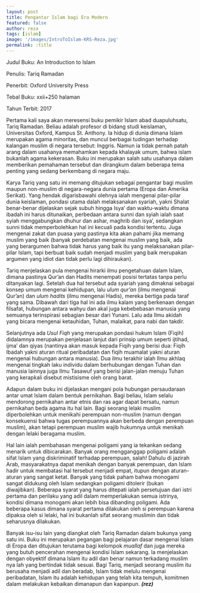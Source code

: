 ```yaml
---
layout: post
title: Pengantar Islam bagi Era Modern
featured: false
author: reza
tags: [islam]
image: '/images/IntroToIslam-KRS-Reza.jpg'
permalink: :title
---
```


Judul Buku: An Introduction to Islam

Penulis: Tariq Ramadan

Penerbit: Oxford University Press

Tebal Buku: xxii+250 halaman

Tahun Terbit: 2017

Pertama kali saya akan meresensi buku pemikir Islam abad duapuluhsatu, Tariq Ramadan. Beliau adalah profesor di bidang studi keislaman, Universitas Oxford, Kampus St. Anthony. Ia hidup di dunia dimana Islam merupakan agama minoritas, dan muncul berbagai tudingan terhadap kalangan muslim di negara tersebut: Inggris. Namun ia tidak pernah patah arang dalam usahanya memahamkan kepada khalayak umum, bahwa islam bukanlah agama kekerasan. Buku ini merupakan salah satu usahanya dalam memberikan pemahaman tersebut dan dirangkum dalam beberapa tema penting yang sedang berkembang di negara maju.

Karya Tariq yang satu ini memang ditujukan sebagai pengantar bagi muslim maupun non-muslim di negara-negara dunia pertama (Eropa dan Amerika Serikat). Yang hendak digarisbawahi olehnya ialah mengenai pilar-pilar dunia keislaman, pondasi utama dalah melaksanakan syariah, yakni Shalat benar-benar dijelaskan sejak subuh hingga Isya’ dan waktu-waktu dimana ibadah ini harus ditunaikan, perbedaan antara sunni dan syiah ialah saat syiah menggabungkan dhuhur dan ashar, maghrib dan isya’, sedangkan sunni tidak memperbolehkan hal ini kecuali pada kondisi tertentu. Juga mengenai zakat dan puasa yang pastinya kita akan pahami jika memang muslim yang baik (banyak perdebatan mengenai muslim yang baik, ada yang berargumen bahwa tidak harus yang baik itu yang melaksanakan pilar-pilar Islam, tapi berbuat baik sudah menjadi muslim yang baik merupakan argumen yang idiot dan tidak perlu lagi dihiraukan).

Tariq menjelaskan pula mengenai hirarki ilmu pengetahuan dalam Islam, dimana pastinya Qur’an dan Hadits menempati posisi tertatas tanpa perlu ditanyakan lagi. Setelah dua hal tersebut ada syariah yang dimaknai sebagai konsep umum mengenai kehidupan, lalu _ulum qur’an_ (ilmu mengenai Qur’an) dan _ulum hadits_ (ilmu mengenai Hadis), mereka bertiga pada taraf yang sama. Dibawah dari tiga hal ini ada ilmu kalam yang berkenaan dengan filsafat, hubungan antara wahyu dan akal juga kebebebasan manusia yang semuanya terinspirasi sebagian besar dari Yunani. Lalu ada Ilmu akidah yang bicara mengenai ketauhidan, Tuhan, malaikat, para nabi dan takdir.

Selanjutnya ada _Usul Fiqh_ yang merupakan pondasi hukum Islam (Fiqih) didalamnya merupakan penjelasan lanjut dari prinsip umum seperti ijtihad, ijma’ dan qiyas (nantinya akan masuk kepada Fiqih yang berisi dua: Fiqih Ibadah yakni aturan ritual peribadatan dan fiqih muamalat yakni aturan mengenai hubungan antara manusia). Dua ilmu terakhir ialah Ilmu akhlaq mengenai tingkah laku individu dalam berhubungan dengan Tuhan dan manusia lainnya juga Ilmu Tasawuf yang berisi jalan-jalan menuju Tuhan yang kerapkali disebut mistisisme oleh orang barat.

Adapun dalam buku ini dijelaskan mengani pola hubungan persaudaraan antar umat Islam dalam bentuk pernikahan. Bagi beliau, Islam selalu mendorong pernikahan antar etnis dan ras agar dapat bersatu, namun pernikahan beda agama itu hal lain. Bagi seorang lelaki muslim diperbolehkan untuk menikahi perempuan non-muslim (namun dengan konsekuensi bahwa tugas perempuannya akan berbeda dengan perempuan muslim), akan tetapi perempuan muslim wajib hukumnya untuk menikah dengan lelaki beragama muslim.

Hal lain ialah pembahasan mengenai poligami yang ia tekankan sedang menarik untuk dibicarakan. Banyak orang mengganggap poligami adalah sifat Islam yang diskriminatif terhadap perempuan, salah! Dahulu di jazirah Arab, masyarakatnya dapat menikah dengan banyak perempuan, dan Islam hadir untuk membatasi hal tersebut menjadi empat, itupun dengan aturan-aturan yang sangat ketat. Banyak yang tidak paham bahwa monogami sangat didukung oleh Islam sedangkan poligami ditolerir (bukan diwajibkan). Beberapa syarat yang harus ditepati ialah persetujuan dari istri pertama dan perilaku yang adil dalam memperlakukan semua istrinya, kondisi dimana monogami akan lebih bisa dibanding poligami. Ada beberapa kasus dimana syarat pertama dilakukan oleh si perempuan karena dipaksa oleh si lelaki, hal ini bukanlah sifat seorang muslimin dan tidak seharusnya dilakukan.

Banyak isu-isu lain yang diangkat oleh Tariq Ramadan dalam bukunya yang satu ini. Buku ini merupakan pegangan bagi pelajaran dasar mengenai Islam di Eropa dan ditujukan terutama bagi kelompok _muallaf_ dan juga mereka yang butuh pencerahan mengenai kondisi Islam sekarang. Ia menjelaskan dengan obyektif dimana Islam itu adil dan benar namun terkadang muslim nya lah yang bertindak tidak sesuai. Bagi Tariq, menjadi seorang muslim itu berusaha menjadi adil dan beradab, Islam tidak melulu mengenai peribadatan, Islam itu adalah kehidupan yang telah kita tempuh, komitmen dalam melakukan kebaikan dimanapun dan kapanpun. **_(rez)_**
